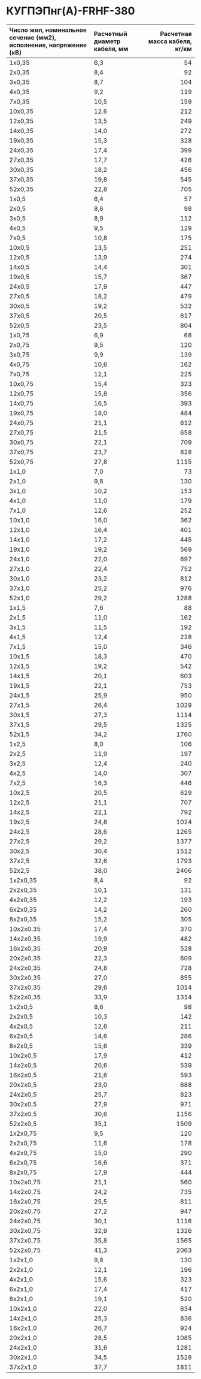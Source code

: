 # КУГПЭПнг(А)-FRHF-380

| Число жил, номинальное сечение (мм2), исполнение, напряжение (кВ)   | Расчетный диаметр кабеля, мм   |   Расчетная масса кабеля, кг/км |
|:--------------------------------------------------------------------|:-------------------------------|--------------------------------:|
| 1x0,35                                                              | 6,3                            |                              54 |
| 2x0,35                                                              | 8,4                            |                              92 |
| 3x0,35                                                              | 8,7                            |                             104 |
| 4x0,35                                                              | 9,2                            |                             119 |
| 7x0,35                                                              | 10,5                           |                             159 |
| 10x0,35                                                             | 12.6                           |                             212 |
| 12x0,35                                                             | 13,5                           |                             249 |
| 14x0,35                                                             | 14,0                           |                             272 |
| 19x0,35                                                             | 15,3                           |                             328 |
| 24x0,35                                                             | 17,4                           |                             399 |
| 27x0,35                                                             | 17,7                           |                             426 |
| 30x0,35                                                             | 18,2                           |                             456 |
| 37x0,35                                                             | 19,8                           |                             545 |
| 52x0,35                                                             | 22,8                           |                             705 |
| 1x0,5                                                               | 6,4                            |                              57 |
| 2x0,5                                                               | 8,6                            |                              98 |
| 3x0,5                                                               | 8,9                            |                             112 |
| 4x0,5                                                               | 9,5                            |                             129 |
| 7x0,5                                                               | 10,8                           |                             175 |
| 10x0,5                                                              | 13,5                           |                             251 |
| 12x0,5                                                              | 13,9                           |                             274 |
| 14x0,5                                                              | 14,4                           |                             301 |
| 19x0,5                                                              | 15,7                           |                             367 |
| 24x0,5                                                              | 17,9                           |                             447 |
| 27x0,5                                                              | 18,2                           |                             479 |
| 30x0,5                                                              | 19,2                           |                             532 |
| 37x0,5                                                              | 20,5                           |                             617 |
| 52x0,5                                                              | 23,5                           |                             804 |
| 1x0,75                                                              | 6,9                            |                              68 |
| 2x0,75                                                              | 9,5                            |                             120 |
| 3x0,75                                                              | 9,9                            |                             139 |
| 4x0,75                                                              | 10,6                           |                             162 |
| 7x0,75                                                              | 12,1                           |                             225 |
| 10x0,75                                                             | 15,4                           |                             323 |
| 12x0,75                                                             | 15,8                           |                             356 |
| 14x0,75                                                             | 16,5                           |                             393 |
| 19x0,75                                                             | 18,0                           |                             484 |
| 24x0,75                                                             | 21,1                           |                             612 |
| 27x0,75                                                             | 21,5                           |                             658 |
| 30x0,75                                                             | 22,1                           |                             709 |
| 37x0,75                                                             | 23,7                           |                             828 |
| 52x0,75                                                             | 27,8                           |                            1115 |
| 1x1,0                                                               | 7,0                            |                              73 |
| 2x1,0                                                               | 9,8                            |                             130 |
| 3x1,0                                                               | 10,2                           |                             153 |
| 4x1,0                                                               | 11,0                           |                             179 |
| 7x1,0                                                               | 12,6                           |                             252 |
| 10x1,0                                                              | 16,0                           |                             362 |
| 12x1,0                                                              | 16,4                           |                             401 |
| 14x1,0                                                              | 17,2                           |                             445 |
| 19x1,0                                                              | 19,2                           |                             569 |
| 24x1,0                                                              | 22,0                           |                             697 |
| 27x1,0                                                              | 22,4                           |                             752 |
| 30x1,0                                                              | 23,2                           |                             812 |
| 37x1,0                                                              | 25,2                           |                             976 |
| 52x1,0                                                              | 29,2                           |                            1288 |
| 1x1,5                                                               | 7,6                            |                              88 |
| 2x1,5                                                               | 11,0                           |                             162 |
| 3x1,5                                                               | 11,5                           |                             192 |
| 4x1,5                                                               | 12,4                           |                             228 |
| 7x1,5                                                               | 15,0                           |                             346 |
| 10x1,5                                                              | 18,3                           |                             470 |
| 12x1,5                                                              | 19,2                           |                             542 |
| 14x1,5                                                              | 20,1                           |                             603 |
| 19x1,5                                                              | 22,1                           |                             753 |
| 24x1,5                                                              | 25,9                           |                             950 |
| 27x1,5                                                              | 26,4                           |                            1029 |
| 30x1,5                                                              | 27,3                           |                            1114 |
| 37x1,5                                                              | 29,5                           |                            1325 |
| 52x1,5                                                              | 34,2                           |                            1760 |
| 1x2,5                                                               | 8,0                            |                             106 |
| 2x2,5                                                               | 11,9                           |                             197 |
| 3x2,5                                                               | 12,4                           |                             240 |
| 4x2,5                                                               | 14,0                           |                             307 |
| 7x2,5                                                               | 16,3                           |                             446 |
| 10x2,5                                                              | 20,5                           |                             629 |
| 12x2,5                                                              | 21,1                           |                             707 |
| 14x2,5                                                              | 22,1                           |                             792 |
| 19x2,5                                                              | 24,8                           |                            1024 |
| 24x2,5                                                              | 28,6                           |                            1265 |
| 27x2,5                                                              | 29,2                           |                            1377 |
| 30x2,5                                                              | 30,4                           |                            1512 |
| 37x2,5                                                              | 32,6                           |                            1793 |
| 52x2,5                                                              | 38,0                           |                            2406 |
| 1x2x0,35                                                            | 8,4                            |                              92 |
| 2x2x0,35                                                            | 10,1                           |                             131 |
| 4x2x0,35                                                            | 12,2                           |                             193 |
| 6x2x0,35                                                            | 14,2                           |                             260 |
| 8x2x0,35                                                            | 15,2                           |                             305 |
| 10x2x0,35                                                           | 17,4                           |                             370 |
| 14x2x0,35                                                           | 19,9                           |                             482 |
| 16x2x0,35                                                           | 20,9                           |                             528 |
| 20x2x0,35                                                           | 22,3                           |                             609 |
| 24x2x0,35                                                           | 24,8                           |                             728 |
| 30x2x0,35                                                           | 27,0                           |                             855 |
| 37x2x0,35                                                           | 29,6                           |                            1014 |
| 52x2x0,35                                                           | 33,9                           |                            1314 |
| 1x2x0,5                                                             | 8,6                            |                              98 |
| 2x2x0,5                                                             | 10,3                           |                             142 |
| 4x2x0,5                                                             | 12,6                           |                             211 |
| 6x2x0,5                                                             | 14,6                           |                             286 |
| 8x2x0,5                                                             | 15,6                           |                             339 |
| 10x2x0,5                                                            | 17,9                           |                             412 |
| 14x2x0,5                                                            | 20,6                           |                             539 |
| 16x2x0,5                                                            | 21,6                           |                             593 |
| 20x2x0,5                                                            | 23,0                           |                             688 |
| 24x2x0,5                                                            | 25,7                           |                             823 |
| 30x2x0,5                                                            | 27,9                           |                             971 |
| 37x2x0,5                                                            | 30,6                           |                            1156 |
| 52x2x0,5                                                            | 35,1                           |                            1509 |
| 1x2x0,75                                                            | 9,5                            |                             120 |
| 2x2x0,75                                                            | 11,6                           |                             178 |
| 4x2x0,75                                                            | 15,0                           |                             290 |
| 6x2x0,75                                                            | 16,6                           |                             371 |
| 8x2x0,75                                                            | 17,9                           |                             444 |
| 10x2x0,75                                                           | 21,1                           |                             560 |
| 14x2x0,75                                                           | 24,2                           |                             735 |
| 16x2x0,75                                                           | 25,5                           |                             811 |
| 20x2x0,75                                                           | 27,2                           |                             947 |
| 24x2x0,75                                                           | 30,1                           |                            1116 |
| 30x2x0,75                                                           | 32,9                           |                            1326 |
| 37x2x0,75                                                           | 35,8                           |                            1565 |
| 52x2x0,75                                                           | 41,3                           |                            2063 |
| 1x2x1,0                                                             | 9,8                            |                             130 |
| 2x2x1,0                                                             | 12,1                           |                             196 |
| 4x2x1,0                                                             | 15,6                           |                             323 |
| 6x2x1,0                                                             | 17,4                           |                             417 |
| 8x2x1,0                                                             | 19,1                           |                             520 |
| 10x2x1,0                                                            | 22,0                           |                             634 |
| 14x2x1,0                                                            | 25,3                           |                             836 |
| 16x2x1,0                                                            | 26,7                           |                             924 |
| 20x2x1,0                                                            | 28,5                           |                            1085 |
| 24x2x1,0                                                            | 31,6                           |                            1281 |
| 30x2x1,0                                                            | 34,5                           |                            1528 |
| 37x2x1,0                                                            | 37,7                           |                            1811 |